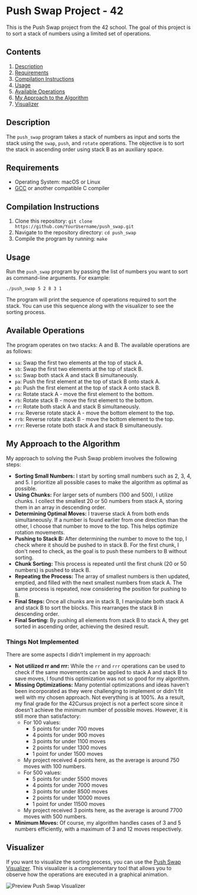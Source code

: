 # Push Swap Project - 42

This is the Push Swap project from the 42 school. The goal of this project is to sort a stack of numbers using a limited set of operations.

## Contents

1. [Description](#description)
2. [Requirements](#requirements)
3. [Compilation Instructions](#compilation-instructions)
4. [Usage](#usage)
5. [Available Operations](#available-operations)
6. [My Approach to the Algorithm](#my-approach-to-the-algorithm)
7. [Visualizer](#visualizer)

## Description

The `push_swap` program takes a stack of numbers as input and sorts the stack using the `swap`, `push`, and `rotate` operations. The objective is to sort the stack in ascending order using stack B as an auxiliary space.

## Requirements

- Operating System: macOS or Linux
- [GCC](https://gcc.gnu.org/) or another compatible C compiler

## Compilation Instructions

1. Clone this repository: `git clone https://github.com/YourUsername/push_swap.git`
2. Navigate to the repository directory: `cd push_swap`
3. Compile the program by running: `make`

## Usage

Run the `push_swap` program by passing the list of numbers you want to sort as command-line arguments. For example:

```
./push_swap 5 2 8 3 1
```

The program will print the sequence of operations required to sort the stack. You can use this sequence along with the visualizer to see the sorting process.

## Available Operations

The program operates on two stacks: A and B. The available operations are as follows:

- `sa`: Swap the first two elements at the top of stack A.
- `sb`: Swap the first two elements at the top of stack B.
- `ss`: Swap both stack A and stack B simultaneously.
- `pa`: Push the first element at the top of stack B onto stack A.
- `pb`: Push the first element at the top of stack A onto stack B.
- `ra`: Rotate stack A - move the first element to the bottom.
- `rb`: Rotate stack B - move the first element to the bottom.
- `rr`: Rotate both stack A and stack B simultaneously.
- `rra`: Reverse rotate stack A - move the bottom element to the top.
- `rrb`: Reverse rotate stack B - move the bottom element to the top.
- `rrr`: Reverse rotate both stack A and stack B simultaneously.

## My Approach to the Algorithm

My approach to solving the Push Swap problem involves the following steps:

- **Sorting Small Numbers:** I start by sorting small numbers such as 2, 3, 4, and 5. I prioritize all possible cases to make the algorithm as optimal as possible.
- **Using Chunks:** For larger sets of numbers (100 and 500), I utilize chunks. I collect the smallest 20 or 50 numbers from stack A, storing them in an array in descending order.
- **Determining Optimal Moves:** I traverse stack A from both ends simultaneously. If a number is found earlier from one direction than the other, I choose that number to move to the top. This helps optimize rotation movements.
- **Pushing to Stack B:** After determining the number to move to the top, I check where it should be pushed to in stack B. For the first chunk, I don't need to check, as the goal is to push these numbers to B without sorting.
- **Chunk Sorting:** This process is repeated until the first chunk (20 or 50 numbers) is pushed to stack B.
- **Repeating the Process:** The array of smallest numbers is then updated, emptied, and filled with the next smallest numbers from stack A. The same process is repeated, now considering the position for pushing to B.
- **Final Steps:** Once all chunks are in stack B, I manipulate both stack A and stack B to sort the blocks. This rearranges the stack B in descending order.
- **Final Sorting:** By pushing all elements from stack B to stack A, they get sorted in ascending order, achieving the desired result.

### Things Not Implemented

There are some aspects I didn't implement in my approach:

- **Not utilized rr and rrr:** While the `rr` and `rrr` operations can be used to check if the same movements can be applied to stack A and stack B to save moves, I found this optimization was not so good for my algorithm.
- **Missing Optimizations:** Many potential optimizations and ideas haven't been incorporated as they were challenging to implement or didn't fit well with my chosen approach. Not everything is at 100%. As a result, my final grade for the 42Cursus project is not a perfect score since it doesn't achieve the minimum number of possible moves. However, it is still more than satisfactory:
  - For 100 values:
    - 5 points for under 700 moves
    - 4 points for under 900 moves
    - 3 points for under 1100 moves
    - 2 points for under 1300 moves
    - 1 point for under 1500 moves
  - My project received 4 points here, as the average is around 750 moves with 100 numbers.
  - For 500 values:
    - 5 points for under 5500 moves
    - 4 points for under 7000 moves
    - 3 points for under 8500 moves
    - 2 points for under 10000 moves
    - 1 point for under 11500 moves
  - My project received 3 points here, as the average is around 7700 moves with 500 numbers.
- **Minimum Moves:** Of course, my algorithm handles cases of 3 and 5 numbers efficiently, with a maximum of 3 and 12 moves respectively.

## Visualizer

If you want to visualize the sorting process, you can use the [Push Swap Visualizer](https://github.com/YourUsername/push_swap_visualizer). This visualizer is a complementary tool that allows you to observe how the operations are executed in a graphical animation.

![Preview Push Swap Visualizer](https://camo.githubusercontent.com/b888f835f0a5219ea0c70e529770da4c2f39f2f65cb3bfdcd358cf1f27fe5f95/68747470733a2f2f692e696d6775722e636f6d2f7a7163735a66592e706e67)